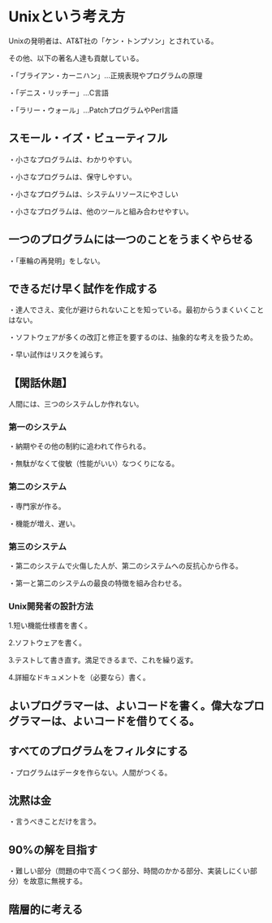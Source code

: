# Unixという考え方

Unixの発明者は、AT&T社の「ケン・トンプソン」とされている。

その他、以下の著名人達も貢献している。

・「ブライアン・カーニハン」…正規表現やプログラムの原理

・「デニス・リッチー」…C言語

・「ラリー・ウォール」…PatchプログラムやPerl言語

## スモール・イズ・ビューティフル

・小さなプログラムは、わかりやすい。

・小さなプログラムは、保守しやすい。

・小さなプログラムは、システムリソースにやさしい

・小さなプログラムは、他のツールと組み合わせやすい。

## 一つのプログラムには一つのことをうまくやらせる

・「車輪の再発明」をしない。

## できるだけ早く試作を作成する

・達人でさえ、変化が避けられないことを知っている。最初からうまくいくことはない。

・ソフトウェアが多くの改訂と修正を要するのは、抽象的な考えを扱うため。

・早い試作はリスクを減らす。

## 【閑話休題】

人間には、三つのシステムしか作れない。

### 第一のシステム

・納期やその他の制約に追われて作られる。

・無駄がなくて俊敏（性能がいい）なつくりになる。

### 第二のシステム

・専門家が作る。

・機能が増え、遅い。

### 第三のシステム

・第二のシステムで火傷した人が、第二のシステムへの反抗心から作る。

・第一と第二のシステムの最良の特徴を組み合わせる。

### Unix開発者の設計方法

1.短い機能仕様書を書く。

2.ソフトウェアを書く。

3.テストして書き直す。満足できるまで、これを繰り返す。

4.詳細なドキュメントを（必要なら）書く。

## よいプログラマーは、よいコードを書く。偉大なプログラマーは、よいコードを借りてくる。

## すべてのプログラムをフィルタにする

・プログラムはデータを作らない。人間がつくる。

## 沈黙は金

・言うべきことだけを言う。

## 90%の解を目指す

・難しい部分（問題の中で高くつく部分、時間のかかる部分、実装しにくい部分）を故意に無視する。

## 階層的に考える

